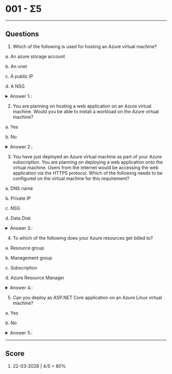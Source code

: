 # 001 - Σ5

---

## Questions
1. Which of the following is used for hosting an Azure virtual machine?

a. An azure storage account

b. An vnet

c. A public IP

d. A NSG

<details>
<summary>Answer 1.:</summary>
b. - An Azure virtual network is used for hosting an Azure virtual machine.
</details>

2. You are planning on hosting a web application on an Azure virtual machine. Would you be able to install a workload on the Azure virtual machine?

a. Yes

b. No

<details>
<summary>Answer 2.:</summary>
a. Yes - You get complete administrative privileges over the Azure virtual machine. Hence you will be able to install a workload on the Azure virtual machine.
</details>

3. You have just deployed an Azure virtual machine as part of your Azure subscription. You are planning on deploying a web application onto the virtual machine. Users from the Internet would be accessing the web application via the HTTPS protocol. Which of the following needs to be configured on the virtual machine for this requirement?

a. DNS name

b. Private IP

c. NSG

d. Data Disk

<details>
<summary>Answer 3.:</summary>
c. NSG - You need to configure the Network Security Group and add a rule that would allow HTTPS traffic onto the Azure virtual machine.
</details>

4. To which of the following does your Azure resources get billed to?

a. Resource group

b. Management group

c. Subscription

d. Azure Resource Manager

<details>
<summary>Answer 4.:</summary>
c. Your resources get billed to your subscription.
</details>

5. Can you deploy as ASP.NET Core application on an Azure Linux virtual machine?

a. Yes

b. No

<details>
<summary>Answer 5.:</summary>
a. Yes - Yes, it is possible to deploy an ASP.NET Core application on both Windows-based and Linux-based Azure virtual machines.
</details>

---

## Score
1. 22-03-2028 | 4/5 = 80%
